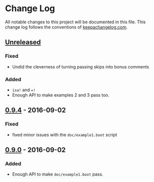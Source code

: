 # Change Log
All notable changes to this project will be documented in this file. This change log follows the conventions of [keepachangelog.com](http://keepachangelog.com/).

## [Unreleased]
### Fixed
- Undid the cleverness of turning passing skips into bonus comments
### Added
- `isa!` and `=!`
- Enough API to make examples 2 and 3 pass too.

## [0.9.4] - 2016-09-02
### Fixed
- fixed minor issues with the `doc/example1.boot` script

## [0.9.0] - 2016-09-02
### Added
- Enough API to make `doc/example1.boot` pass.

[Unreleased]: https://github.com/pieterbreed/tappit/compare/tappit-0.9.4...HEAD
[0.9.4]: https://github.com/pieterbreed/tappit/compare/tappit-0.9.0...tappit-0.9.4
[0.9.0]: https://github.com/pieterbreed/tappit/compare/540aeff...tappit-0.9.0
 
